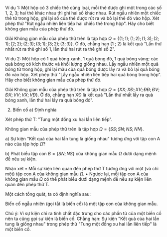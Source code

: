 Ví dụ 1: Một hộp có 3 chiếc thẻ cùng loại, mỗi thẻ được ghi một trong các số 1, 2, 3; hai thẻ khác nhau thì ghi hai số khác nhau. Rút ngẫu nhiên một chiếc thẻ từ trong hộp, ghi lại số của thẻ được rút ra và bỏ lại thẻ đó vào hộp. Xét phép thử "Rút ngẫu nhiên liên tiếp hai chiếc thẻ trong hộp". Hãy cho biết không gian mẫu của phép thử đó.

Giải
Không gian mẫu của phép thử trên là tập hợp $\Omega = \{(1 ; 1); (1 ; 2); (1 ; 3); (2 ; 1); (2 ; 2); (2 ; 3); (3 ; 1); (3 ; 2); (3 ; 3)\}$. Ở đó, chẳng hạn (1 ; 2) là kết quả "Lần thứ nhất rút ra thẻ ghi số 1, lần thứ hai rút ra thẻ ghi số 2".

Ví dụ 2: Một hộp có 1 quả bóng xanh, 1 quả bóng đỏ, 1 quả bóng vàng; các quả bóng có kích thước và khối lượng giống nhau. Lấy ngẫu nhiên một quả bóng từ trong hộp, ghi lại màu của quả bóng được lấy ra và bỏ lại quả bóng đó vào hộp. Xét phép thử "Lấy ngẫu nhiên liên tiếp hai quả bóng trong hộp". Hãy cho biết không gian mẫu của phép thử đó.

Giải
Không gian mẫu của phép thử trên là tập hợp $\Omega = \{XX; XĐ; XV; ĐĐ; ĐV; ĐX; VV; VX; VĐ\}$. Ở đó, chẳng hạn XĐ là kết quả "Lần thứ nhất lấy ra quả bóng xanh, lần thứ hai lấy ra quả bóng đỏ".

2. Biến cố
a) Định nghĩa

Xét phép thử T: "Tung một đồng xu hai lần liên tiếp".

Không gian mẫu của phép thử trên là tập hợp $\Omega = \{SS; SN; NS; NN\}$.

a) Sự kiện "Kết quả của hai lần tung là giống nhau" tương ứng với tập con A nào của tập hợp $\Omega$?

b) Phát biểu tập con $B = \{SN; NS\}$ của không gian mẫu $\Omega$ dưới dạng mệnh đề nêu sự kiện.

Nhận xét
• Mỗi sự kiện liên quan đến phép thử T tương ứng với một (và chỉ một) tập con A của không gian mẫu $\Omega$.
• Ngược lại, mỗi tập con A của không gian mẫu $\Omega$ có thể phát biểu dưới dạng mệnh đề nêu sự kiện liên quan đến phép thử T.

Một cách tổng quát, ta có định nghĩa sau:

Biến cố ngẫu nhiên (gọi tắt là biến cố) là một tập con của không gian mẫu.

Chú ý: Vì sự kiện chỉ ra tính chất đặc trưng cho các phần tử của một biến cố nên ta cũng gọi sự kiện là biến cố. Chẳng hạn: Sự kiện "Kết quả của hai lần tung là giống nhau" trong phép thử "Tung một đồng xu hai lần liên tiếp" là một biến cố.